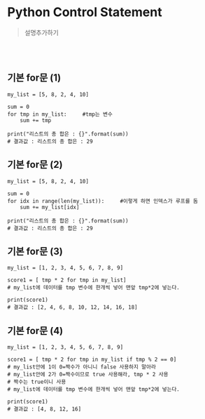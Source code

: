 # Python Control Statement
> 설명추가하기    
<br>
<br>

## 기본 for문 (1)
    my_list = [5, 8, 2, 4, 10]
    
    sum = 0
    for tmp in my_list:     #tmp는 변수
        sum += tmp
        
    print("리스트의 총 합은 : {}".format(sum))
    # 결과값 : 리스트의 총 합은 : 29
    
## 기본 for문 (2)
    my_list = [5, 8, 2, 4, 10]
    
    sum = 0
    for idx in range(len(my_list)):     #이렇게 하면 인덱스가 루프를 돔
        sum += my_list[idx]
        
    print("리스트의 총 합은 : {}".format(sum))
    # 결과값 : 리스트의 총 합은 : 29
    
## 기본 for문 (3)
    my_list = [1, 2, 3, 4, 5, 6, 7, 8, 9]
    
    score1 = [ tmp * 2 for tmp in my_list]
    # my_list에 데이터를 tmp 변수에 한개씩 넣어 맨앞 tmp*2에 넣는다.
    
    print(score1)
    # 결과값 : [2, 4, 6, 8, 10, 12, 14, 16, 18]
    
## 기본 for문 (4)
    my_list = [1, 2, 3, 4, 5, 6, 7, 8, 9]
    
    score1 = [ tmp * 2 for tmp in my_list if tmp % 2 == 0]
    # my_list안에 1이 0=짝수가 아니니 false 사용하지 말아라
    # my_list안에 2가 0=짝수이므로 true 사용해라, tmp * 2 사용
    # 짝수는 true이니 사용
    # my_list에 데이터를 tmp 변수에 한개씩 넣어 맨앞 tmp*2에 넣는다.
    
    print(score1)
    # 결과값 : [4, 8, 12, 16]



